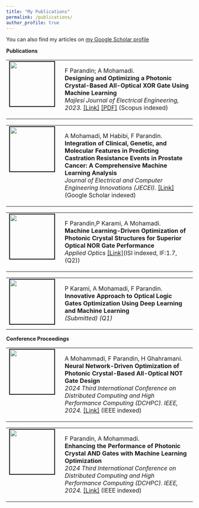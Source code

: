 ```yaml
---
title: "My Publications"
permalink: /publications/
author_profile: true
---
```


You can also find my articles on <a href="https://scholar.google.com/citations?user=qetrYAwAAAAJ&hl=en"> my Google Scholar profile </a> <br>

<strong>Publications</strong> <br>

<table>
<tbody>
<tr>
  <td style="width:120px; height:120px; vertical-align: top;">
    <img style="float: left; margin-right: 10px" src="https://alirezamohamadiam.github.io/images/1.png" width="120px" height="120px" border="2px solid #bbb">
  </td>
  <td style="height:120px; vertical-align: top;">
    <p>F Parandin; A Mohamadi. <br><strong>Designing and Optimizing a Photonic Crystal-Based All-Optical XOR Gate Using Machine Learning</strong> <br><i>Majlesi Journal of Electrical Engineering, 2023.</i> <a href="https://mjee.isfahan.iau.ir/article_705491.html">[Link]</a> <a href="https://mjee.isfahan.iau.ir/article_705491_348736e256547183806f7bd739a31bd5.pdf">[PDF]</a> (Scopus indexed)</p>
  </td>
</tr>
</tbody>
</table>

<table>
<tbody>
<tr>
  <td style="width:120px; height:120px; vertical-align: top;">
    <img style="float: left; margin-right: 10px" src="https://alirezamohamadiam.github.io/images/2.png" width="120px" height="120px" border="2px solid #bbb">
  </td>
  <td style="height:120px; vertical-align: top;">
    <p>A Mohamadi, M Habibi, F Parandin. <br><strong>Integration of Clinical, Genetic, and Molecular Features in Predicting Castration Resistance Events in Prostate Cancer: A Comprehensive Machine Learning Analysis</strong> <br><i>Journal of Electrical and Computer Engineering Innovations (JECEI).</i> <a href="https://jecei.sru.ac.ir/article_2088.html">[Link]</a> (Google Scholar indexed)</p>
  </td>
</tr>
</tbody>
</table>

<table>
<tbody>
<tr>
  <td style="width:120px; height:120px; vertical-align: top;">
    <img style="float: left; margin-right: 10px" src="https://alirezamohamadiam.github.io/images/3.png" width="120px" height="120px" border="2px solid #bbb">
  </td>
  <td style="height:120px; vertical-align: top;">
    <p>F Parandin,P Karami, A Mohamadi. <br><strong>Machine Learning-Driven Optimization of Photonic Crystal Structures for Superior Optical NOR Gate Performance</strong> <br><i> Applied Optics </i> <a href="https://opg.optica.org/ao/abstract.cfm?doi=10.1364/AO.529142">[Link]</a>(ISI indexed, IF:1.7, (Q2))</p>
  </td>
</tr>
</tbody>
</table>

<table>
<tbody>
<tr>
  <td style="width:120px; height:120px; vertical-align: top;">
    <img style="float: left; margin-right: 10px" src="https://alirezamohamadiam.github.io/images/4.png" width="120px" height="120px" border="2px solid #bbb">
  </td>
  <td style="height:120px; vertical-align: top;">
    <p>P Karami, A Mohamadi, F Parandin. <br><strong>Innovative Approach to Optical Logic Gates Optimization Using Deep Learning and Machine Learning</strong> <br><i>(Submitted) (Q1)</i> </p>
  </td>
</tr>
</tbody>
</table>

<strong>Conference Proceedings</strong> <br>

<table>
<tbody>
<tr>
  <td style="width:120px; height:120px; vertical-align: top;">
    <img style="float: left; margin-right: 10px" src="https://alirezamohamadiam.github.io/images/5.jpg" width="120px" height="120px" border="2px solid #bbb">
  </td>
  <td style="height:120px; vertical-align: top;">
    <p>A Mohammadi, F Parandin, H Ghahramani. <br><strong>Neural Network-Driven Optimization of Photonic Crystal-Based All-Optical NOT Gate Design</strong> <br><i>2024 Third International Conference on Distributed Computing and High Performance Computing (DCHPC). IEEE, 2024.</i> <a href="https://ieeexplore.ieee.org/document/10454088">[Link]</a> (IEEE indexed)</p>
  </td>
</tr>
</tbody>
</table>

<table>
<tbody>
<tr>
  <td style="width:120px; height:120px; vertical-align: top;">
    <img style="float: left; margin-right: 10px" src="https://alirezamohamadiam.github.io/images/6.jpg" width="120px" height="120px" border="2px solid #bbb">
  </td>
  <td style="height:120px; vertical-align: top;">
    <p>F Parandin, A Mohammadi. <br><strong>Enhancing the Performance of Photonic Crystal AND Gates with Machine Learning Optimization</strong> <br><i>2024 Third International Conference on Distributed Computing and High Performance Computing (DCHPC). IEEE, 2024.</i> <a href="https://ieeexplore.ieee.org/abstract/document/10454025">[Link]</a> (IEEE indexed)</p>
  </td>
</tr>
</tbody>
</table>
